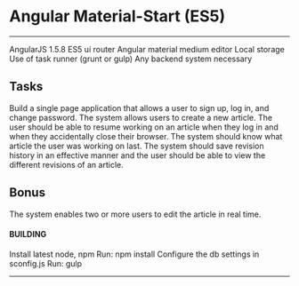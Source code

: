 # Angular Material-Start (ES5)

---
AngularJS 1.5.8
ES5
ui router
Angular material
medium editor
Local storage
Use of task runner (grunt or gulp)
Any backend system necessary

Tasks
---
Build a single page application that allows a user to sign up, log in, and change password.
The system allows users to create a new article.
The user should be able to resume working on an article when they log in and when they accidentally close their browser.
The system should know what article the user was working on last.
The system should save revision history in an effective manner and the user should be able to view the different revisions of an article.

Bonus
---
The system enables two or more users to edit the article in real time.


#### BUILDING

Install latest node, npm
Run: npm install
Configure the db settings in sconfig.js
Run: gulp


- - -
